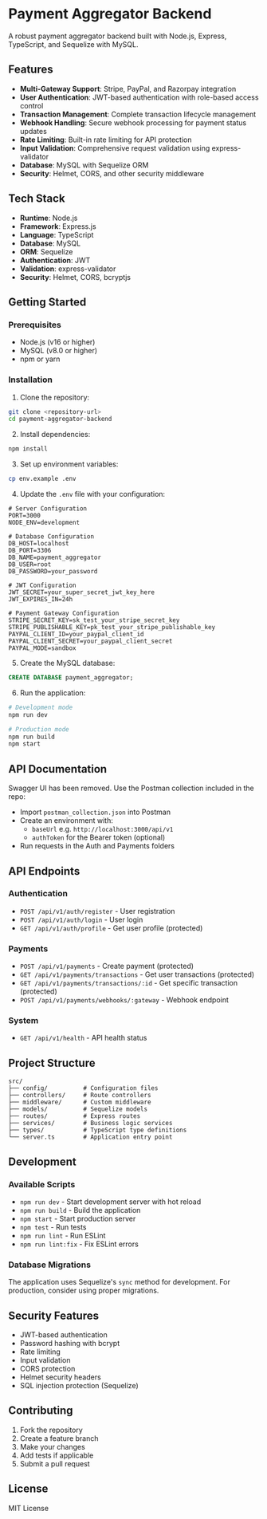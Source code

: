# Payment Aggregator Backend

A robust payment aggregator backend built with Node.js, Express, TypeScript, and Sequelize with MySQL.

## Features

- **Multi-Gateway Support**: Stripe, PayPal, and Razorpay integration
- **User Authentication**: JWT-based authentication with role-based access control
- **Transaction Management**: Complete transaction lifecycle management
- **Webhook Handling**: Secure webhook processing for payment status updates
- **Rate Limiting**: Built-in rate limiting for API protection
- **Input Validation**: Comprehensive request validation using express-validator
- **Database**: MySQL with Sequelize ORM
- **Security**: Helmet, CORS, and other security middleware

## Tech Stack

- **Runtime**: Node.js
- **Framework**: Express.js
- **Language**: TypeScript
- **Database**: MySQL
- **ORM**: Sequelize
- **Authentication**: JWT
- **Validation**: express-validator
- **Security**: Helmet, CORS, bcryptjs

## Getting Started

### Prerequisites

- Node.js (v16 or higher)
- MySQL (v8.0 or higher)
- npm or yarn

### Installation

1. Clone the repository:
```bash
git clone <repository-url>
cd payment-aggregator-backend
```

2. Install dependencies:
```bash
npm install
```

3. Set up environment variables:
```bash
cp env.example .env
```

4. Update the `.env` file with your configuration:
```env
# Server Configuration
PORT=3000
NODE_ENV=development

# Database Configuration
DB_HOST=localhost
DB_PORT=3306
DB_NAME=payment_aggregator
DB_USER=root
DB_PASSWORD=your_password

# JWT Configuration
JWT_SECRET=your_super_secret_jwt_key_here
JWT_EXPIRES_IN=24h

# Payment Gateway Configuration
STRIPE_SECRET_KEY=sk_test_your_stripe_secret_key
STRIPE_PUBLISHABLE_KEY=pk_test_your_stripe_publishable_key
PAYPAL_CLIENT_ID=your_paypal_client_id
PAYPAL_CLIENT_SECRET=your_paypal_client_secret
PAYPAL_MODE=sandbox
```

5. Create the MySQL database:
```sql
CREATE DATABASE payment_aggregator;
```

6. Run the application:
```bash
# Development mode
npm run dev

# Production mode
npm run build
npm start
```

## API Documentation

Swagger UI has been removed. Use the Postman collection included in the repo:

- Import `postman_collection.json` into Postman
- Create an environment with:
  - `baseUrl` e.g. `http://localhost:3000/api/v1`
  - `authToken` for the Bearer token (optional)
- Run requests in the Auth and Payments folders

## API Endpoints

### Authentication
- `POST /api/v1/auth/register` - User registration
- `POST /api/v1/auth/login` - User login
- `GET /api/v1/auth/profile` - Get user profile (protected)

### Payments
- `POST /api/v1/payments` - Create payment (protected)
- `GET /api/v1/payments/transactions` - Get user transactions (protected)
- `GET /api/v1/payments/transactions/:id` - Get specific transaction (protected)
- `POST /api/v1/payments/webhooks/:gateway` - Webhook endpoint

### System
- `GET /api/v1/health` - API health status

## Project Structure

```
src/
├── config/          # Configuration files
├── controllers/     # Route controllers
├── middleware/      # Custom middleware
├── models/          # Sequelize models
├── routes/          # Express routes
├── services/        # Business logic services
├── types/           # TypeScript type definitions
└── server.ts        # Application entry point
```

## Development

### Available Scripts

- `npm run dev` - Start development server with hot reload
- `npm run build` - Build the application
- `npm start` - Start production server
- `npm test` - Run tests
- `npm run lint` - Run ESLint
- `npm run lint:fix` - Fix ESLint errors

### Database Migrations

The application uses Sequelize's `sync` method for development. For production, consider using proper migrations.

## Security Features

- JWT-based authentication
- Password hashing with bcrypt
- Rate limiting
- Input validation
- CORS protection
- Helmet security headers
- SQL injection protection (Sequelize)

## Contributing

1. Fork the repository
2. Create a feature branch
3. Make your changes
4. Add tests if applicable
5. Submit a pull request

## License

MIT License
